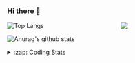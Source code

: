 ### Hi there 👋

<!--
**tao8687/tao8687** is a ✨ _special_ ✨ repository because its `README.md` (this file) appears on your GitHub profile.

Here are some ideas to get you started:

- 🔭 I’m currently working on ...
- 🌱 I’m currently learning ...
- 👯 I’m looking to collaborate on ...
- 🤔 I’m looking for help with ...
- 💬 Ask me about ...
- 📫 How to reach me: ...
- 😄 Pronouns: ...
- ⚡ Fun fact: ...
-->

<img align='right' src="https://media.giphy.com/media/M9gbBd9nbDrOTu1Mqx/giphy.gif" width="240">

  
![Top Langs](https://github-readme-stats.vercel.app/api/top-langs/?username=tao8687&layout=compact&title_color=23238E&text_color=A67D3D)

![Anurag's github stats](https://github-readme-stats.vercel.app/api?username=tao8687&show_icons=true&&text_color=A67D3D&title_color=23238E&show_icons=false&count_private=true&hide=stars)

<details>
  <summary>:zap: Coding Stats</summary>
  <br>
    
<!--START_SECTION:waka-->
![Code Time](http://img.shields.io/badge/Code%20Time-2%2C019%20hrs%2016%20mins-blue)

![Profile Views](http://img.shields.io/badge/Profile%20Views-0-blue)

**🐱 My GitHub Data** 

> 📦 1.5 MB Used in GitHub's Storage 
 > 
> 🏆 159 Contributions in the Year 2025
 > 
> 🚫 Not Opted to Hire
 > 
> 📜 63 Public Repositories 
 > 
> 🔑 24 Private Repositories 
 > 
**I'm an Early 🐤** 

```text
🌞 Morning                1761 commits        ██████████████████████░░░   89.21 % 
🌆 Daytime                90 commits          █░░░░░░░░░░░░░░░░░░░░░░░░   04.56 % 
🌃 Evening                119 commits         ██░░░░░░░░░░░░░░░░░░░░░░░   06.03 % 
🌙 Night                  4 commits           ░░░░░░░░░░░░░░░░░░░░░░░░░   00.20 % 
```
📅 **I'm Most Productive on Wednesday** 

```text
Monday                   283 commits         ████░░░░░░░░░░░░░░░░░░░░░   14.34 % 
Tuesday                  269 commits         ███░░░░░░░░░░░░░░░░░░░░░░   13.63 % 
Wednesday                340 commits         ████░░░░░░░░░░░░░░░░░░░░░   17.22 % 
Thursday                 264 commits         ███░░░░░░░░░░░░░░░░░░░░░░   13.37 % 
Friday                   280 commits         ████░░░░░░░░░░░░░░░░░░░░░   14.18 % 
Saturday                 274 commits         ███░░░░░░░░░░░░░░░░░░░░░░   13.88 % 
Sunday                   264 commits         ███░░░░░░░░░░░░░░░░░░░░░░   13.37 % 
```


📊 **This Week I Spent My Time On** 

```text
🕑︎ Time Zone: Asia/Shanghai

💬 Programming Languages: 
CMake                    1 hr 52 mins        ██████░░░░░░░░░░░░░░░░░░░   24.49 % 
C                        1 hr 45 mins        ██████░░░░░░░░░░░░░░░░░░░   23.05 % 
XML                      1 hr 40 mins        █████░░░░░░░░░░░░░░░░░░░░   21.83 % 
Python                   37 mins             ██░░░░░░░░░░░░░░░░░░░░░░░   08.25 % 
C++                      30 mins             ██░░░░░░░░░░░░░░░░░░░░░░░   06.55 % 

🔥 Editors: 
VS Code                  7 hrs 26 mins       ████████████████████████░   97.34 % 
Cursor                   12 mins             █░░░░░░░░░░░░░░░░░░░░░░░░   02.66 % 

🐱‍💻 Projects: 
icart_mini_driver_ws     2 hrs 27 mins       ████████░░░░░░░░░░░░░░░░░   32.04 % 
R20                      2 hrs 25 mins       ████████░░░░░░░░░░░░░░░░░   31.62 % 
fun-rec                  57 mins             ███░░░░░░░░░░░░░░░░░░░░░░   12.47 % 
STM32F4-FreeRTOS         32 mins             ██░░░░░░░░░░░░░░░░░░░░░░░   07.18 % 
src                      27 mins             ██░░░░░░░░░░░░░░░░░░░░░░░   06.10 % 

💻 Operating System: 
Linux                    7 hrs 38 mins       █████████████████████████   100.00 % 
```

**I Mostly Code in C++** 

```text
C++                      11 repos            ████████░░░░░░░░░░░░░░░░░   33.33 % 
Python                   8 repos             ██████░░░░░░░░░░░░░░░░░░░   24.24 % 
JavaScript               2 repos             ██░░░░░░░░░░░░░░░░░░░░░░░   06.06 % 
Batchfile                1 repo              █░░░░░░░░░░░░░░░░░░░░░░░░   03.03 % 
HTML                     1 repo              █░░░░░░░░░░░░░░░░░░░░░░░░   03.03 % 
```



**Timeline**

![Lines of Code chart](https://raw.githubusercontent.com/tao8687/tao8687/master/assets/bar_graph.png)


 Last Updated on 07/06/2025 01:55:27 UTC
<!--END_SECTION:waka-->
</details>
